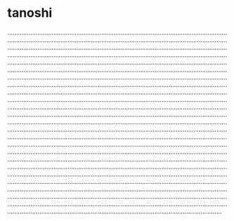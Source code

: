 # tanoshi

.........................................................................................................................................................................................................................................................................................................................................................................................................................................................................................................................................................................................................................................................................................................................................................................................................................................................................................................................................................................................................................................................................................................................................................................................................................................................................................................................................................................................................................................................................................................................................................................................................................................................................................................................................................................................................................................................................................................................................................................................................................................................................................................................................................................................................................................................................................................................................................................................................................................................................................................................................................................................................................................................................................................................................................................................................................................................................................................................................................................................................................................................................................................................................................................................................................